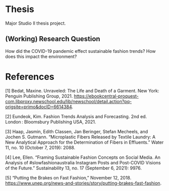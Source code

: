 # Thesis

Major Studio II thesis project. 
## (Working) Research Question

How did the COVID-19 pandemic effect sustainable fashion trends? How does this impact the environment? 

# References
[1] Bedat, Maxine. Unraveled: The Life and Death of a Garment. New York: Penguin Publishing Group, 2021. https://ebookcentral-proquest-com.libproxy.newschool.edu/lib/newschool/detail.action?pq-origsite=primo&docID=6614384.

[2] Eundeok, Kim. Fashion Trends Analysis and Forecasting. 2nd ed. London : Bloomsbury Publishing USA, 2021.

[3] Haap, Jasmin, Edith Classen, Jan Beringer, Stefan Mecheels, and Jochen S. Gutmann. “Microplastic Fibers Released by Textile Laundry: A New Analytical Approach for the Determination of Fibers in Effluents.” Water 11, no. 10 (October 7, 2019): 2088.

[4] Lee, Ellen. “Framing Sustainable Fashion Concepts on Social Media. An Analysis of #slowfashionaustralia Instagram Posts and Post-COVID Visions of the Future.” Sustainability 13, no. 17 (September 6, 2021): 9976.

[5] “Putting the Brakes on Fast Fashion,” November 12, 2018. https://www.unep.org/news-and-stories/story/putting-brakes-fast-fashion.
